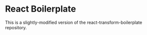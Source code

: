 # React Boilerplate

This is a slightly-modified version of the react-transform-boilerplate
repository.
